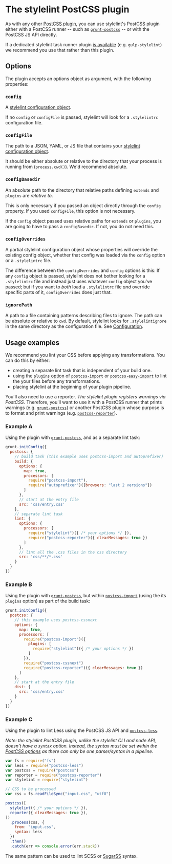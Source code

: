 # The stylelint PostCSS plugin

As with any other [PostCSS plugin](https://github.com/postcss/postcss#plugins), you can use stylelint's PostCSS plugin either with a PostCSS runner -- such as [`grunt-postcss`](https://github.com/nDmitry/grunt-postcss) -- or with the PostCSS JS API directly.

If a dedicated stylelint task runner plugin [is available](/docs/user-guide/complementary-tools.md) (e.g. `gulp-stylelint`) we recommend you use that rather than this plugin.

## Options

The plugin accepts an options object as argument, with the following properties:

### `config`

A [stylelint configuration object](/docs/user-guide/configuration.md).

If no `config` or `configFile` is passed, stylelint will look for a `.stylelintrc` configuration file.

### `configFile`

The path to a JSON, YAML, or JS file that contains your [stylelint configuration object](/docs/user-guide/configuration.md).

It should be either absolute or relative to the directory that your process is running from (`process.cwd()`). We'd recommend absolute.

### `configBasedir`

An absolute path to the directory that relative paths defining `extends` and `plugins` are *relative to*.

This is only necessary if you passed an object directly through the `config` property. If you used
`configFile`, this option is not necessary.

If the `config` object passed uses relative paths for `extends` or `plugins`, you are going to have to pass a `configBasedir`. If not, you do not need this.

### `configOverrides`

A partial stylelint configuration object whose properties will override the existing config object, whether that config was loaded via the `config` option or a `.stylelintrc` file.

The difference between the `configOverrides` and `config` options is this: If any `config` object is passed, stylelint does not bother looking for a `.stylelintrc` file and instead just uses whatever `config` object you've passed; but if you want to *both* load a `.stylelintrc` file *and* override specific parts of it, `configOverrides` does just that.

### `ignorePath`

A path to a file containing patterns describing files to ignore. The path can be absolute or relative to `cwd`. By default, stylelint looks for `.stylelintignore` in the same directory as the configuration file. See [Configuration](/docs/user-guide/configuration.md#stylelintignore).

## Usage examples

We recommend you lint your CSS before applying any transformations. You can do this by either:

- creating a separate lint task that is independent of your build one.
- using the [`plugins` option](https://github.com/postcss/postcss-import#plugins) of [`postcss-import`](https://github.com/postcss/postcss-import) or [`postcss-easy-import`](https://github.com/TrySound/postcss-easy-import) to lint the your files before any transformations.
- placing stylelint at the beginning of your plugin pipeline.

You'll also need to use a reporter. *The stylelint plugin registers warnings via PostCSS*. Therefore, you'll want to use it with a PostCSS runner that prints warnings (e.g. [`grunt-postcss`](https://github.com/nDmitry/grunt-postcss)) or another PostCSS plugin whose purpose is to format and print warnings (e.g. [`postcss-reporter`](https://github.com/postcss/postcss-reporter)).

### Example A

Using the plugin with [`grunt-postcss`](https://github.com/nDmitry/grunt-postcss), and as a separate lint task:

```js
grunt.initConfig({
  postcss: {
    // build task (this example uses postcss-import and autoprefixer)
    build: {
      options: {
        map: true,
        processors: [
          require("postcss-import"),
          require("autoprefixer")({browsers: "last 2 versions"})
        ]
      },
      // start at the entry file
      src: 'css/entry.css'
    },
    // separate lint task
    lint: {
      options: {
        processors: [
          require("stylelint")({ /* your options */ }),
          require("postcss-reporter")({ clearMessages: true })
        ]
      },
      // lint all the .css files in the css directory
      src: 'css/**/*.css'
    }
  }
})
```

### Example B

Using the plugin with [`grunt-postcss`](https://github.com/nDmitry/grunt-postcss), but within [`postcss-import`](https://github.com/postcss/postcss-import) (using the its `plugins` option) as part of the build task:

```js
grunt.initConfig({
  postcss: {
    // this example uses postcss-cssnext
    options: {
      map: true,
      processors: [
        require("postcss-import")({
          plugins: [
            require("stylelint")({ /* your options */ })
          ]
        }),
        require("postcss-cssnext")
        require("postcss-reporter")({ clearMessages: true })
      ]
    },
    // start at the entry file
    dist: {
      src: 'css/entry.css'
    }
  }
})
```

### Example C

Using the plugin to lint Less using the PostCSS JS API and [`postcss-less`](https://github.com/webschik/postcss-less).

*Note: the stylelint PostCSS plugin, unlike the stylelint CLI and node API, doesn't have a `syntax` option. Instead, the syntax must be set within the [PostCSS options](https://github.com/postcss/postcss#options) as there can only be one parser/syntax in a pipeline.*

```js
var fs = require("fs")
var less = require("postcss-less")
var postcss = require("postcss")
var reporter = require("postcss-reporter")
var stylelint = require("stylelint")

// CSS to be processed
var css = fs.readFileSync("input.css", "utf8")

postcss([
  stylelint({ /* your options */ }),
  reporter({ clearMessages: true }),
])
  .process(css, {
    from: "input.css",
    syntax: less
  })
  .then()
  .catch(err => console.error(err.stack))
```

The same pattern can be used to lint SCSS or [SugarSS](https://github.com/postcss/sugarss) syntax.
